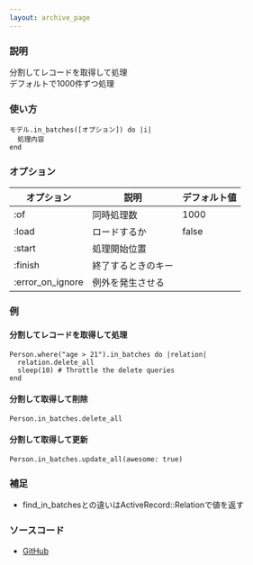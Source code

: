```yaml
---
layout: archive_page
---
```

### 説明
分割してレコードを取得して処理  
デフォルトで1000件ずつ処理

### 使い方
    モデル.in_batches([オプション]) do |i|
      処理内容
    end

### オプション

オプション            | 説明         | デフォルト値
-----------------|--------------|-------
:of              | 同時処理数   | 1000
:load            | ロードするか       | false
:start           | 処理開始位置 |
:finish          | 終了するときのキー  |
:error_on_ignore | 例外を発生させる |

### 例
#### 分割してレコードを取得して処理
    Person.where("age > 21").in_batches do |relation|
      relation.delete_all
      sleep(10) # Throttle the delete queries
    end

#### 分割して取得して削除
    Person.in_batches.delete_all

#### 分割して取得して更新
    Person.in_batches.update_all(awesome: true)

### 補足
* find_in_batchesとの違いはActiveRecord::Relationで値を返す

### ソースコード
* [GitHub](https://github.com/rails/rails/blob/ac30e389ecfa0e26e3d44c1eda8488ddf63b3ecc/activerecord/lib/active_record/relation/batches.rb#L201)